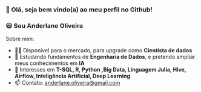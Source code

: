 ### 👋 Olá, seja bem vindo(a) ao meu perfil no Github!


### 😃 **Sou Anderlane Oliveira**

Sobre mim:

- 👨‍💻 Disponível para o mercado, para upgrade como **Cientista de dados**
- 🌱 Estudando fundamentos de **Engenharia de Dados**, e pretendo ampliar meus conhecimentos em **IA**
- 💬 Interesses em **T-SQL, R, Python ,Big Data, Linguagem Julia, Hive, Airflow, Inteligência Artificial, Deep Learning**
- 📫 Contato: anderlane.oliveira@gmail.com

<!--

-->
